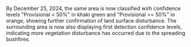 By December 25, 2024, the same area is now classified wirh confidence levels "Provisional < 50%" in khaki green and "Provisional >= 50%" in orange, showing further confirmation of land surface disturbance. The surrounding area is now also displaying first detection confidence levels, indicating more vegetation disturbance has occurred due to the spreading bushfires.

